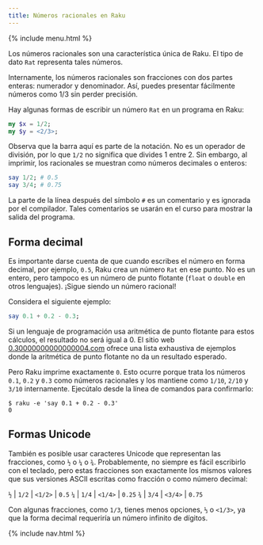 ```yaml
---
title: Números racionales en Raku
---
```


{% include menu.html %}

Los números racionales son una característica única de Raku. El tipo de dato `Rat` representa tales números.

Internamente, los números racionales son fracciones con dos partes enteras: numerador y denominador. Así, puedes presentar fácilmente números como 1/3 sin perder precisión.

Hay algunas formas de escribir un número `Rat` en un programa en Raku:

```raku
my $x = 1/2;
my $y = <2/3>;
```

Observa que la barra aquí es parte de la notación. No es un operador de división, por lo que `1/2` no significa que divides 1 entre 2. Sin embargo, al imprimir, los racionales se muestran como números decimales o enteros:

```raku
say 1/2; # 0.5
say 3/4; # 0.75
```

La parte de la línea después del símbolo `#` es un comentario y es ignorada por el compilador. Tales comentarios se usarán en el curso para mostrar la salida del programa.

## Forma decimal

Es importante darse cuenta de que cuando escribes el número en forma decimal, por ejemplo, `0.5`, Raku crea un número `Rat` en ese punto. No es un entero, pero tampoco es un número de punto flotante (`float` o `double` en otros lenguajes). ¡Sigue siendo un número racional!

Considera el siguiente ejemplo:

```raku
say 0.1 + 0.2 - 0.3;
```

Si un lenguaje de programación usa aritmética de punto flotante para estos cálculos, el resultado no será igual a 0. El sitio web [0.30000000000000004.com](https://0.30000000000000004.com) ofrece una lista exhaustiva de ejemplos donde la aritmética de punto flotante no da un resultado esperado.

Pero Raku imprime exactamente `0`. Esto ocurre porque trata los números `0.1`, `0.2` y `0.3` como números racionales y los mantiene como `1/10`, `2/10` y `3/10` internamente. Ejecútalo desde la línea de comandos para confirmarlo:

```console
$ raku -e 'say 0.1 + 0.2 - 0.3'
0
```

## Formas Unicode

También es posible usar caracteres Unicode que representan las fracciones, como `½` o `¼` o `¾`. Probablemente, no siempre es fácil escribirlo con el teclado, pero estas fracciones son exactamente los mismos valores que sus versiones ASCII escritas como fracción o como número decimal:

`½` | `1/2` | `<1/2>` | `0.5`
`¼` | `1/4` | `<1/4>` | `0.25`
`¾` | `3/4` | `<3/4>` | `0.75`

Con algunas fracciones, como `1/3`, tienes menos opciones, `⅓` o `<1/3>`, ya que la forma decimal requeriría un número infinito de dígitos.

{% include nav.html %}
